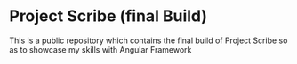 # Project Scribe (final Build)
 This is a public repository which contains the final build of Project Scribe so as to showcase my skills with Angular Framework
